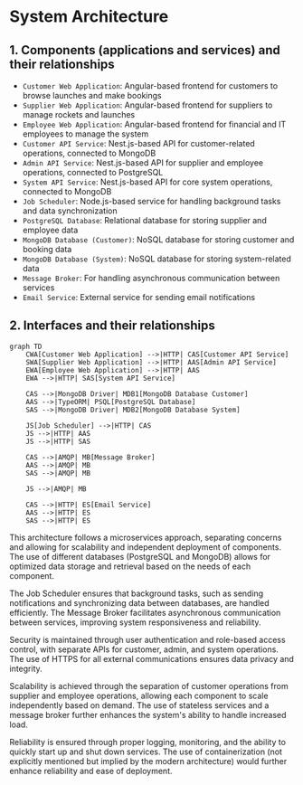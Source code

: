 # System Architecture

## 1. Components (applications and services) and their relationships

- `Customer Web Application`: Angular-based frontend for customers to browse launches and make bookings
- `Supplier Web Application`: Angular-based frontend for suppliers to manage rockets and launches
- `Employee Web Application`: Angular-based frontend for financial and IT employees to manage the system
- `Customer API Service`: Nest.js-based API for customer-related operations, connected to MongoDB
- `Admin API Service`: Nest.js-based API for supplier and employee operations, connected to PostgreSQL
- `System API Service`: Nest.js-based API for core system operations, connected to MongoDB
- `Job Scheduler`: Node.js-based service for handling background tasks and data synchronization
- `PostgreSQL Database`: Relational database for storing supplier and employee data
- `MongoDB Database (Customer)`: NoSQL database for storing customer and booking data
- `MongoDB Database (System)`: NoSQL database for storing system-related data
- `Message Broker`: For handling asynchronous communication between services
- `Email Service`: External service for sending email notifications

## 2. Interfaces and their relationships

```mermaid
graph TD
    CWA[Customer Web Application] -->|HTTP| CAS[Customer API Service]
    SWA[Supplier Web Application] -->|HTTP| AAS[Admin API Service]
    EWA[Employee Web Application] -->|HTTP| AAS
    EWA -->|HTTP| SAS[System API Service]
    
    CAS -->|MongoDB Driver| MDB1[MongoDB Database Customer]
    AAS -->|TypeORM| PSQL[PostgreSQL Database]
    SAS -->|MongoDB Driver| MDB2[MongoDB Database System]
    
    JS[Job Scheduler] -->|HTTP| CAS
    JS -->|HTTP| AAS
    JS -->|HTTP| SAS
    
    CAS -->|AMQP| MB[Message Broker]
    AAS -->|AMQP| MB
    SAS -->|AMQP| MB
    
    JS -->|AMQP| MB
    
    CAS -->|HTTP| ES[Email Service]
    AAS -->|HTTP| ES
    SAS -->|HTTP| ES
```

This architecture follows a microservices approach, separating concerns and allowing for scalability and independent deployment of components. The use of different databases (PostgreSQL and MongoDB) allows for optimized data storage and retrieval based on the needs of each component.

The Job Scheduler ensures that background tasks, such as sending notifications and synchronizing data between databases, are handled efficiently. The Message Broker facilitates asynchronous communication between services, improving system responsiveness and reliability.

Security is maintained through user authentication and role-based access control, with separate APIs for customer, admin, and system operations. The use of HTTPS for all external communications ensures data privacy and integrity.

Scalability is achieved through the separation of customer operations from supplier and employee operations, allowing each component to scale independently based on demand. The use of stateless services and a message broker further enhances the system's ability to handle increased load.

Reliability is ensured through proper logging, monitoring, and the ability to quickly start up and shut down services. The use of containerization (not explicitly mentioned but implied by the modern architecture) would further enhance reliability and ease of deployment.

